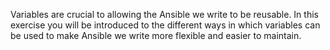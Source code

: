 Variables are crucial to allowing the Ansible we write to be reusable. In this exercise you will be introduced to the different ways in which variables can be used to make Ansible we write more flexible and easier to maintain.

